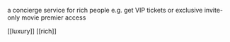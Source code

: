 a concierge service for rich people
e.g. get VIP tickets or exclusive invite-only movie premier access

[[luxury]]
[[rich]]